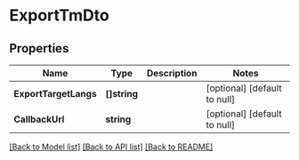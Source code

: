 # ExportTmDto

## Properties
Name | Type | Description | Notes
------------ | ------------- | ------------- | -------------
**ExportTargetLangs** | **[]string** |  | [optional] [default to null]
**CallbackUrl** | **string** |  | [optional] [default to null]

[[Back to Model list]](../README.md#documentation-for-models) [[Back to API list]](../README.md#documentation-for-api-endpoints) [[Back to README]](../README.md)


